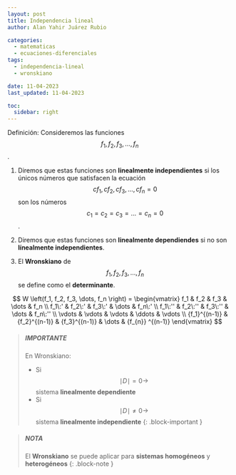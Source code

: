 ```yaml
---
layout: post
title: Independencia lineal
author: Alan Yahir Juárez Rubio

categories:
  - matematicas
  - ecuaciones-diferenciales
tags:
  - independencia-lineal
  - wronskiano

date: 11-04-2023
last_updated: 11-04-2023

toc:
  sidebar: right
---
```


Definición: Consideremos las funciones $$ f_1, f_2, f_3, \dots, f_n $$.

1. Diremos que estas funciones son **linealmente independientes** si los únicos
   números que satisfacen la ecuación $$ cf_1, cf_2, cf_3, \dots, cf_n = 0 $$
   son los números $$ c_1 = c_2 = c_3 = \dots = c_n = 0 $$.

2. Diremos que estas funciones son **linealmente dependiendes** si no son
   **línealmente independientes**.

3. El **Wronskiano** de $$ f_1, f_2, f_3, \dots, f_n $$ se define como el
   **determinante**.

$$
W \left(f_1, f_2, f_3, \dots, f_n \right) =
\begin{vmatrix}
  f_1           & f_2           & f_3           & \dots  & f_n \\
  f_1\:'        & f_2\:'        & f_3\:'        & \dots  & f_n\:' \\
  f_1\:''       & f_2\:''       & f_3\:''       & \dots  & f_n\:'' \\
  \vdots        & \vdots        & \vdots        & \ddots & \vdots \\
  {f_1}^{(n-1)} & {f_2}^{(n-1)} & {f_3}^{(n-1)} & \dots  & {f_{n}} ^{(n-1)}
\end{vmatrix}
$$

> ##### IMPORTANTE
>
> En Wronskiano:
>
> - Si $$ \mid D \mid = 0 \to $$ sistema **linealmente dependiente**
> - Si $$ \mid D \mid \neq 0 \to $$ sistema **linealmente independiente**
{: .block-important }

> ##### NOTA
>
> El **Wronskiano** se puede aplicar para **sistemas homogéneos** y
> **heterogéneos**
{: .block-note }
